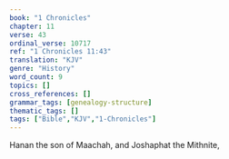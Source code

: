 ```yaml
---
book: "1 Chronicles"
chapter: 11
verse: 43
ordinal_verse: 10717
ref: "1 Chronicles 11:43"
translation: "KJV"
genre: "History"
word_count: 9
topics: []
cross_references: []
grammar_tags: [genealogy-structure]
thematic_tags: []
tags: ["Bible","KJV","1-Chronicles"]
---
```

Hanan the son of Maachah, and Joshaphat the Mithnite,
